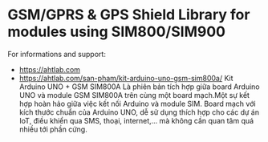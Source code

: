 GSM/GPRS & GPS Shield Library for modules using SIM800/SIM900
======

For informations and support:
- https://ahtlab.com
- https://ahtlab.com/san-pham/kit-arduino-uno-gsm-sim800a/
Kit Arduino UNO + GSM SIM800A
Là phiên bản tích hợp giữa board Arduino UNO và module GSM SIM800A trên cùng một board mạch.Một sự kết hợp hoàn hảo giữa việc kết nối Arduino và module SIM. Board mạch với kích thước chuẩn của Arduino UNO, dễ sử dụng thích hợp cho các dự án IoT, điều khiển qua SMS, thoại, internet,… mà không cần quan tâm quá nhiều tới phần cứng.
